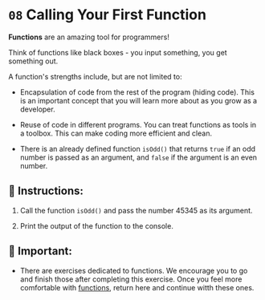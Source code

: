 # `08` Calling Your First Function

**Functions** are an amazing tool for programmers! 

Think of functions like black boxes  - you input something, you get something out. 

A function's strengths include, but are not limited to:

- Encapsulation of code from the rest of the program (hiding code). This is an important concept that you will learn more about as you grow as a developer.

- Reuse of code in different programs.  You can treat functions as tools in a toolbox.  This can make coding more efficient and clean.

- There is an already defined function `isOdd()` that returns `true` if an odd number is passed as an argument, and `false` if the argument is an even number.
 
## 📝  Instructions:

1. Call the function `isOdd()` and pass the number 45345 as its argument.

2. Print the output of the function to the console.

## 🔎 Important: 

+ There are exercises dedicated to functions. We encourage you to go and finish those after completing this exercise. Once you feel more comfortable with [functions](check-javascript-functions-exercises-tutorial), return here and continue witth these ones.
